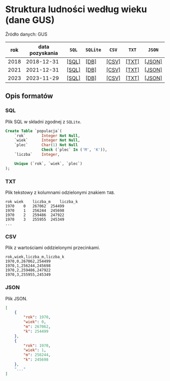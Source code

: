 # Struktura ludności według wieku (dane GUS)

Źródło danych: GUS

| rok | data pozyskania | `SQL` | `SQLite` | `CSV` | `TXT` | `JSON` |
|-----|-----------------|-------|----------|-------|-------|--------|
| 2018 | 2018-12-31 |[[SQL]](data/2018-dane-gus-populacja.sql) |[[DB]](data/2018-dane-gus-populacja.db) |[[CSV]](data/2018-dane-gus-populacja.csv) |[[TXT]](data/2018-dane-gus-populacja.txt) |[[JSON]](data/2018-dane-gus-populacja.json) |
| 2021 | 2021-12-31 |[[SQL]](data/2021-dane-gus-populacja.sql) |[[DB]](data/2021-dane-gus-populacja.db) |[[CSV]](data/2021-dane-gus-populacja.csv) |[[TXT]](data/2021-dane-gus-populacja.txt) |[[JSON]](data/2021-dane-gus-populacja.json) |
| 2023 | 2023-11-29 |[[SQL]](data/2023-dane-gus-populacja.sql) |[[DB]](data/2023-dane-gus-populacja.db) |[[CSV]](data/2023-dane-gus-populacja.csv) |[[TXT]](data/2023-dane-gus-populacja.txt) |[[JSON]](data/2023-dane-gus-populacja.json) |

## Opis formatów

### SQL

Plik SQL w składni zgodnej z `SQLite`.

```sql
Create Table `populacja`(
    `rok`       Integer Not Null,
    `wiek`      Integer Not Null,
    `plec`      Char(1) Not Null
                Check (`plec` In ('M', 'K')),
    `liczba`    Integer,

    Unique (`rok`, `wiek`, `plec`)
);
```

### TXT

Plik tekstowy z kolumnami odzielonymi znakiem `TAB`.

```
rok	wiek	liczba_m	liczba_k
1970	0	267062	254499
1970	1	256244	245698
1970	2	259486	247922
1970	3	255955	245349
...
```

### CSV

Plik z wartościami oddzielonymi przecinkami.

```csv
rok,wiek,liczba_m,liczba_k
1970,0,267062,254499
1970,1,256244,245698
1970,2,259486,247922
1970,3,255955,245349
```

### JSON

Plik JSON.

```json
[
    {
        "rok": 1970,
        "wiek": 0,
        "m": 267062,
        "k": 254499
    },
    {
        "rok": 1970,
        "wiek": 1,
        "m": 256244,
        "k": 245698
    },
    "..."
]
```

